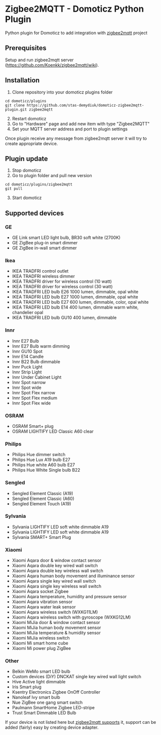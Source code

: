 # Zigbee2MQTT - Domoticz Python Plugin
Python plugin for Domoticz to add integration with [zigbee2mqtt](https://github.com/Koenkk/zigbee2mqtt) project

## Prerequisites

Setup and run zigbee2mqtt server (https://github.com/Koenkk/zigbee2mqtt/wiki).

## Installation

1. Clone repository into your domoticz plugins folder
```
cd domoticz/plugins
git clone https://github.com/stas-demydiuk/domoticz-zigbee2mqtt-plugin.git zigbee2mqtt
```
2. Restart domoticz
3. Go to "Hardware" page and add new item with type "Zigbee2MQTT"
4. Set your MQTT server address and port to plugin settings

Once plugin receive any message from zigbee2mqtt server it will try to create appropriate device.

## Plugin update

1. Stop domoticz
2. Go to plugin folder and pull new version
```
cd domoticz/plugins/zigbee2mqtt
git pull
```
3. Start domoticz

## Supported devices

### GE
- GE Link smart LED light bulb, BR30 soft white (2700K)
- GE ZigBee plug-in smart dimmer
- GE ZigBee in-wall smart dimmer

### Ikea
- IKEA TRADFRI control outlet
- IKEA TRADFRI wireless dimmer
- IKEA TRADFRI driver for wireless control (10 watt)
- IKEA TRADFRI driver for wireless control (30 watt)
- IKEA TRADFRI LED bulb E26 1000 lumen, dimmable, opal white
- IKEA TRADFRI LED bulb E27 1000 lumen, dimmable, opal white
- IKEA TRADFRI LED bulb E27 600 lumen, dimmable, color, opal white
- IKEA TRADFRI LED bulb E14 400 lumen, dimmable warm white, chandelier opal
- IKEA TRADFRI LED bulb GU10 400 lumen, dimmable

### Innr
- Innr E27 Bulb
- Innr E27 Bulb warm dimming
- Innr GU10 Spot
- Innr E14 Candle
- Innr B22 Bulb dimmable
- Innr Puck Light
- Innr Strip Light
- Innr Under Cabinet Light
- Innr Spot narrow
- Innr Spot wide
- Innr Spot Flex narrow
- Innr Spot Flex medium
- Innr Spot Flex wide

### OSRAM
- OSRAM Smart+ plug
- OSRAM LIGHTIFY LED Classic A60 clear

### Philips
- Philips Hue dimmer switch
- Philips Hue Lux A19 bulb E27
- Philips Hue white A60 bulb E27
- Philips Hue White Single bulb B22

### Sengled
- Sengled Element Classic (A19)
- Sengled Element Classic (A60)
- Sengled Element Touch (A19)

### Sylvania
- Sylvania LIGHTIFY LED soft white dimmable A19
- Sylvania LIGHTIFY LED soft white dimmable A19
- Sylvania SMART+ Smart Plug

### Xiaomi

- Xiaomi Aqara door & window contact sensor
- Xiaomi Aqara double key wired wall switch
- Xiaomi Aqara double key wireless wall switch
- Xiaomi Aqara human body movement and illuminance sensor
- Xiaomi Aqara single key wired wall switch
- Xiaomi Aqara single key wireless wall switch
- Xiaomi Aqara socket Zigbee
- Xiaomi Aqara temperature, humidity and pressure sensor
- Xiaomi Aqara vibration sensor
- Xiaomi Aqara water leak sensor
- Xiaomi Aqara wireless switch (WXKG11LM)
- Xiaomi Aqara wireless switch with gyroscope (WXKG12LM)
- Xiaomi MiJia door & window contact sensor
- Xiaomi MiJia human body movement sensor
- Xiaomi MiJia temperature & humidity sensor
- Xiaomi MiJia wireless switch
- Xiaomi Mi smart home cube
- Xiaomi Mi power plug ZigBee

### Other
- Belkin WeMo smart LED bulb
- Custom devices (DiY) DNCKAT single key wired wall light switch
- Hive Active light dimmable
- Iris Smart plug
- Ksentry Electronics Zigbee OnOff Controller
- Nanoleaf Ivy smart bulb
- Nue ZigBee one gang smart switch
- Paulmann SmartHome Zigbee LED-stripe
- Trust Smart Dimmable LED Bulb

If your device is not listed here but [zigbee2mqtt supports](https://github.com/Koenkk/zigbee2mqtt/wiki/Supported-devices) it, support can be added (fairly) easy by creating device adapter.
